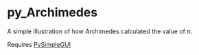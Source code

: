# py_Archimedes
A simple illustration of how Archimedes calculated the value of π.

Requires [PySimpleGUI](https://pysimplegui.readthedocs.io/en/latest/)
